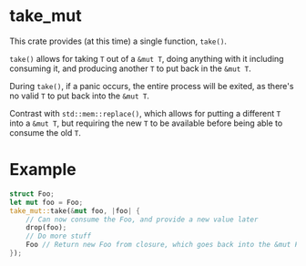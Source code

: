 # take_mut

This crate provides (at this time) a single function, `take()`.

`take()` allows for taking `T` out of a `&mut T`, doing anything with it including consuming it, and producing another `T` to put back in the `&mut T`.

During `take()`, if a panic occurs, the entire process will be exited, as there's no valid `T` to put back into the `&mut T`.

Contrast with `std::mem::replace()`, which allows for putting a different `T` into a `&mut T`, but requiring the new `T` to be available before being able to consume the old `T`.

# Example
```rust
struct Foo;
let mut foo = Foo;
take_mut::take(&mut foo, |foo| {
    // Can now consume the Foo, and provide a new value later
    drop(foo);
    // Do more stuff
    Foo // Return new Foo from closure, which goes back into the &mut Foo
});
```